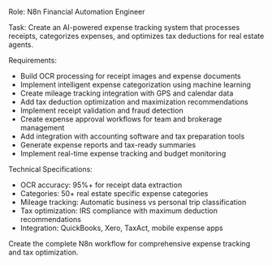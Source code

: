 Role: N8n Financial Automation Engineer

Task: Create an AI-powered expense tracking system that processes receipts, categorizes expenses, and optimizes tax deductions for real estate agents.

Requirements:
- Build OCR processing for receipt images and expense documents
- Implement intelligent expense categorization using machine learning
- Create mileage tracking integration with GPS and calendar data
- Add tax deduction optimization and maximization recommendations
- Implement receipt validation and fraud detection
- Create expense approval workflows for team and brokerage management
- Add integration with accounting software and tax preparation tools
- Generate expense reports and tax-ready summaries
- Implement real-time expense tracking and budget monitoring

Technical Specifications:
- OCR accuracy: 95%+ for receipt data extraction
- Categories: 50+ real estate specific expense categories
- Mileage tracking: Automatic business vs personal trip classification
- Tax optimization: IRS compliance with maximum deduction recommendations
- Integration: QuickBooks, Xero, TaxAct, mobile expense apps

Create the complete N8n workflow for comprehensive expense tracking and tax optimization.
